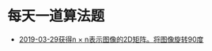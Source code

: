 # 每天一道算法题

* [2019-03-29获得n × n表示图像的2D矩阵。将图像旋转90度](https://github.com/renxinqiang/Algorithm/blob/master/2019-03-29.php)